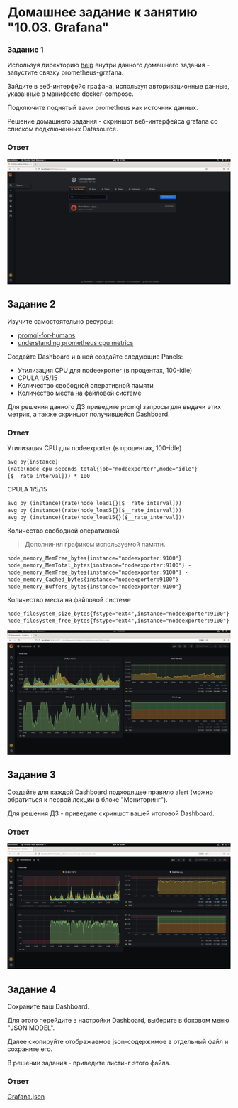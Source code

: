 # Домашнее задание к занятию "10.03. Grafana"

### Задание 1
Используя директорию [help](./help) внутри данного домашнего задания - запустите связку prometheus-grafana.

Зайдите в веб-интерфейс графана, используя авторизационные данные, указанные в манифесте docker-compose.

Подключите поднятый вами prometheus как источник данных.

Решение домашнего задания - скриншот веб-интерфейса grafana со списком подключенных Datasource.

### Ответ

![screen1](https://github.com/EvgeshkaSPb/devops-netology/blob/main/10_3/files/screen1.jpg)

## Задание 2
Изучите самостоятельно ресурсы:
- [promql-for-humans](https://timber.io/blog/promql-for-humans/#cpu-usage-by-instance)
- [understanding prometheus cpu metrics](https://www.robustperception.io/understanding-machine-cpu-usage)

Создайте Dashboard и в ней создайте следующие Panels:
- Утилизация CPU для nodeexporter (в процентах, 100-idle)
- CPULA 1/5/15
- Количество свободной оперативной памяти
- Количество места на файловой системе

Для решения данного ДЗ приведите promql запросы для выдачи этих метрик, а также скриншот получившейся Dashboard.

### Ответ
Утилизация CPU для nodeexporter (в процентах, 100-idle)
```
avg by(instance)(rate(node_cpu_seconds_total{job="nodeexporter",mode="idle"}[$__rate_interval])) * 100
```
CPULA 1/5/15
```
avg by (instance)(rate(node_load1{}[$__rate_interval]))
avg by (instance)(rate(node_load5{}[$__rate_interval]))
avg by (instance)(rate(node_load15{}[$__rate_interval]))
```
Количество свободной оперативной 
> Дополнинил графиком используемой памяти.
```
node_memory_MemFree_bytes{instance="nodeexporter:9100"}
node_memory_MemTotal_bytes{instance="nodeexporter:9100"} - node_memory_MemFree_bytes{instance="nodeexporter:9100"} - node_memory_Cached_bytes{instance="nodeexporter:9100"} - node_memory_Buffers_bytes{instance="nodeexporter:9100"}
```
Количество места на файловой системе
```
node_filesystem_size_bytes{fstype="ext4",instance="nodeexporter:9100"}
node_filesystem_free_bytes{fstype="ext4",instance="nodeexporter:9100"}
```
![screen2](https://github.com/EvgeshkaSPb/devops-netology/blob/main/10_3/files/screen2.jpg)

## Задание 3
Создайте для каждой Dashboard подходящее правило alert (можно обратиться к первой лекции в блоке "Мониторинг").

Для решения ДЗ - приведите скриншот вашей итоговой Dashboard.

### Ответ

![screen3](https://github.com/EvgeshkaSPb/devops-netology/blob/main/10_3/files/screen3.jpg)


## Задание 4
Сохраните ваш Dashboard.

Для этого перейдите в настройки Dashboard, выберите в боковом меню "JSON MODEL".

Далее скопируйте отображаемое json-содержимое в отдельный файл и сохраните его.

В решении задания - приведите листинг этого файла.

### Ответ

[Grafana.json](https://github.com/EvgeshkaSPb/devops-netology/blob/main/10_3/files/grafana.json)



